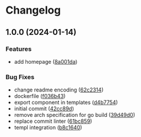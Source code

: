 # Changelog

## 1.0.0 (2024-01-14)


### Features

* add homepage ([8a001da](https://github.com/soockee/ssr-go/commit/8a001dac9f51f19b2417a19819d9252e7ae7193e))


### Bug Fixes

* change readme encoding ([62c2314](https://github.com/soockee/ssr-go/commit/62c2314686c152c62f05f0d7ede4be9fdcf382fa))
* dockerfile ([f036b43](https://github.com/soockee/ssr-go/commit/f036b4316b89060094523f633e1522d750b9c184))
* export component in templates ([d4b7754](https://github.com/soockee/ssr-go/commit/d4b77542a5a09541c519419022630004dba89726))
* initial commit ([42cc89d](https://github.com/soockee/ssr-go/commit/42cc89d9b6c4e5adb78ce649c2f286bb31723d6a))
* remove arch specification for go build ([39d49d0](https://github.com/soockee/ssr-go/commit/39d49d0ed45799435e87af7205a4e59933ade98f))
* replace commit linter ([61bc859](https://github.com/soockee/ssr-go/commit/61bc8593816cee4b67cadb2e6dbed1b4d8cc0a4d))
* templ integration ([b8c1640](https://github.com/soockee/ssr-go/commit/b8c1640840f9b84adc45281e59e8975a54672258))
